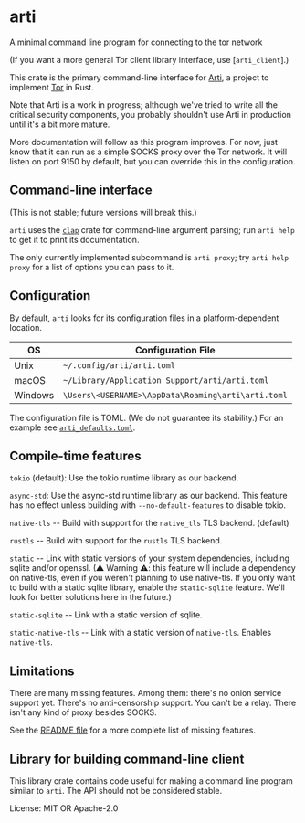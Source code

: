 # arti

A minimal command line program for connecting to the tor network

(If you want a more general Tor client library interface, use [`arti_client`].)

This crate is the primary command-line interface for
[Arti](https://gitlab.torproject.org/tpo/core/arti/), a project to
implement [Tor](https://www.torproject.org/) in Rust.

Note that Arti is a work in progress; although we've tried to
write all the critical security components, you probably shouldn't
use Arti in production until it's a bit more mature.

More documentation will follow as this program improves.  For now,
just know that it can run as a simple SOCKS proxy over the Tor network.
It will listen on port 9150 by default, but you can override this in
the configuration.

## Command-line interface

(This is not stable; future versions will break this.)

`arti` uses the [`clap`](https://docs.rs/clap/) crate for command-line
argument parsing; run `arti help` to get it to print its documentation.

The only currently implemented subcommand is `arti proxy`; try
`arti help proxy` for a list of options you can pass to it.

## Configuration

By default, `arti` looks for its configuration files in a
platform-dependent location.

| OS      | Configuration File                                 |
|---------|----------------------------------------------------|
| Unix    | `~/.config/arti/arti.toml`                         |
| macOS   | `~/Library/Application Support/arti/arti.toml`     |
| Windows | `\Users\<USERNAME>\AppData\Roaming\arti\arti.toml` |

The configuration file is TOML.  (We do not guarantee its stability.)
For an example see [`arti_defaults.toml`](./arti_defaults.toml).

## Compile-time features

`tokio` (default): Use the tokio runtime library as our backend.

`async-std`: Use the async-std runtime library as our backend.
This feature has no effect unless building with `--no-default-features`
to disable tokio.

`native-tls` -- Build with support for the `native_tls` TLS
backend. (default)

`rustls` -- Build with support for the `rustls` TLS backend.

`static` -- Link with static versions of your system dependencies,
including sqlite and/or openssl.  (⚠ Warning ⚠: this feature will
include a dependency on native-tls, even if you weren't planning
to use native-tls.  If you only want to build with a static sqlite
library, enable the `static-sqlite` feature.  We'll look for
better solutions here in the future.)

`static-sqlite` -- Link with a static version of sqlite.

`static-native-tls` -- Link with a static version of `native-tls`.
Enables `native-tls`.

## Limitations

There are many missing features.  Among them: there's no onion
service support yet. There's no anti-censorship support.  You
can't be a relay.  There isn't any kind of proxy besides SOCKS.

See the [README
file](https://gitlab.torproject.org/tpo/core/arti/-/blob/main/README.md)
for a more complete list of missing features.

## Library for building command-line client

This library crate contains code useful for making
a command line program similar to `arti`.
The API should not be considered stable.

License: MIT OR Apache-2.0
